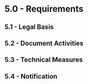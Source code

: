 # 5.0 - Requirements

## 5.1 - Legal Basis

## 5.2 - Document Activities

## 5.3 - Technical Measures

## 5.4 - Notification
